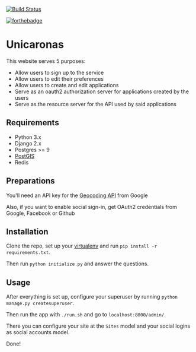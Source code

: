 [![Build Status](https://travis-ci.com/Unicaronas/my.svg?branch=master)](https://travis-ci.com/Unicaronas/Unicaronas)

[![forthebadge](https://forthebadge.com/images/badges/contains-technical-debt.svg)](https://forthebadge.com)

# Unicaronas

This website serves 5 purposes:
- Allow users to sign up to the service
- Allow users to edit their preferences
- Allow users to create and edit applications
- Serve as an oauth2 authorization server for applications created by the users
- Serve as the resource server for the API used by said applications

## Requirements
- Python 3.x
- Django 2.x
- Postgres >= 9
- [PostGIS](https://postgis.net/)
- Redis

## Preparations
You'll need an API key for the [Geocoding API](https://developers.google.com/maps/documentation/geocoding/intro) from Google

Also, if you want to enable social sign-in, get OAuth2 credentials from Google, Facebook or Github

## Installation
Clone the repo, set up your [virtualenv](https://virtualenv.pypa.io/en/stable/) and run `pip install -r requirements.txt`.

Then run `python initialize.py` and answer the questions.

## Usage
After everything is set up, configure your superuser by running `python manage.py createsuperuser`.

Then run the app with `./run.sh` and go to `localhost:8000/admin/`.

There you can configure your site at the `Sites` model and your social logins as social accounts model.

Done!
